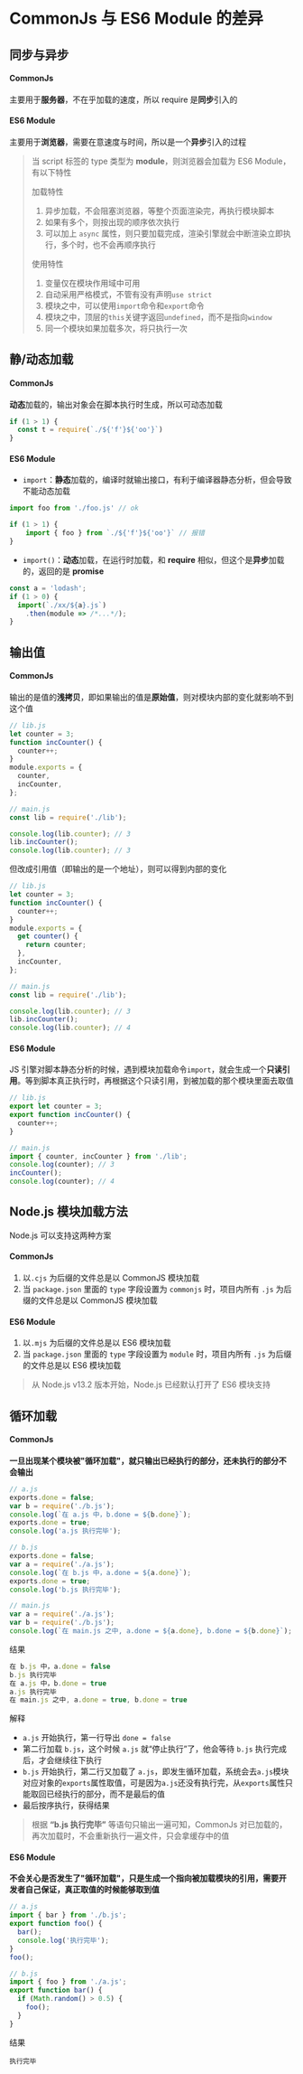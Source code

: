# CommonJs 与 ES6 Module 的差异

## 同步与异步

#### CommonJs

主要用于**服务器**，不在乎加载的速度，所以 require 是**同步**引入的

#### ES6 Module

主要用于**浏览器**，需要在意速度与时间，所以是一个**异步**引入的过程

> 当 script 标签的 type 类型为 **module**，则浏览器会加载为 ES6 Module，有以下特性
>
> 加载特性
>
> 1. 异步加载，不会阻塞浏览器，等整个页面渲染完，再执行模块脚本
> 2. 如果有多个，则按出现的顺序依次执行
> 3. 可以加上 `async` 属性，则只要加载完成，渲染引擎就会中断渲染立即执行，多个时，也不会再顺序执行
>
> 使用特性
>
> 1. 变量仅在模块作用域中可用
> 2. 自动采用严格模式，不管有没有声明`use strict`
> 3. 模块之中，可以使用`import`命令和`export`命令
> 4. 模块之中，顶层的`this`关键字返回`undefined`，而不是指向`window`
> 5. 同一个模块如果加载多次，将只执行一次

## 静/动态加载

#### CommonJs

**动态**加载的，输出对象会在脚本执行时生成，所以可动态加载

```js
if (1 > 1) {
  const t = require(`./${'f'}${'oo'}`)
}
```

#### ES6 Module

- `import`：**静态**加载的，编译时就输出接口，有利于编译器静态分析，但会导致不能动态加载

```js
import foo from './foo.js' // ok

if (1 > 1) {
	import { foo } from `./${'f'}${'oo'}` // 报错
}
```

- `import()`：**动态**加载，在运行时加载，和 **require** 相似，但这个是**异步**加载的，返回的是 **promise**

```js
const a = 'lodash';
if (1 > 0) {
  import(`./xx/${a}.js`)
  	.then(module => /*...*/);
}
```

## 输出值

#### CommonJs

输出的是值的**浅拷贝**，即如果输出的值是**原始值**，则对模块内部的变化就影响不到这个值

```js
// lib.js
let counter = 3;
function incCounter() {
  counter++;
}
module.exports = {
  counter,
  incCounter,
};
```

```js
// main.js
const lib = require('./lib');

console.log(lib.counter); // 3
lib.incCounter();
console.log(lib.counter); // 3
```

但改成引用值（即输出的是一个地址），则可以得到内部的变化

```js
// lib.js
let counter = 3;
function incCounter() {
  counter++;
}
module.exports = {
  get counter() {
  	return counter;
  },
  incCounter,
};
```

```js
// main.js
const lib = require('./lib');

console.log(lib.counter); // 3
lib.incCounter();
console.log(lib.counter); // 4
```

#### ES6 Module

JS 引擎对脚本静态分析的时候，遇到模块加载命令`import`，就会生成一个**只读引用**。等到脚本真正执行时，再根据这个只读引用，到被加载的那个模块里面去取值

```js
// lib.js
export let counter = 3;
export function incCounter() {
  counter++;
}

// main.js
import { counter, incCounter } from './lib';
console.log(counter); // 3
incCounter();
console.log(counter); // 4
```

## Node.js 模块加载方法

Node.js 可以支持这两种方案

#### CommonJs

1. 以`.cjs` 为后缀的文件总是以 CommonJS 模块加载
2. 当 `package.json` 里面的 `type` 字段设置为 `commonjs` 时，项目内所有 `.js` 为后缀的文件总是以 CommonJS 模块加载

#### ES6 Module

1. 以`.mjs` 为后缀的文件总是以 ES6 模块加载
2. 当 `package.json` 里面的 `type` 字段设置为 `module` 时，项目内所有 `.js` 为后缀的文件总是以 ES6 模块加载

> 从 Node.js v13.2 版本开始，Node.js 已经默认打开了 ES6 模块支持

## 循环加载

#### CommonJs

**一旦出现某个模块被"循环加载"，就只输出已经执行的部分，还未执行的部分不会输出**

```js
// a.js
exports.done = false;
var b = require('./b.js');
console.log(`在 a.js 中，b.done = ${b.done}`);
exports.done = true;
console.log('a.js 执行完毕');
```

```js
// b.js
exports.done = false;
var a = require('./a.js');
console.log(`在 b.js 中，a.done = ${a.done}`);
exports.done = true;
console.log('b.js 执行完毕');
```

```js
// main.js
var a = require('./a.js');
var b = require('./b.js');
console.log(`在 main.js 之中, a.done = ${a.done}, b.done = ${b.done}`);
```

结果

```js
在 b.js 中，a.done = false
b.js 执行完毕
在 a.js 中，b.done = true
a.js 执行完毕
在 main.js 之中, a.done = true, b.done = true
```

解释

- `a.js` 开始执行，第一行导出 `done = false`
- 第二行加载 `b.js`，这个时候 `a.js` 就“停止执行”了，他会等待 `b.js` 执行完成后，才会继续往下执行
- `b.js` 开始执行，第二行又加载了 `a.js`，即发生循环加载，系统会去`a.js`模块对应对象的`exports`属性取值，可是因为`a.js`还没有执行完，从`exports`属性只能取回已经执行的部分，而不是最后的值
- 最后按序执行，获得结果

> 根据 **“b.js 执行完毕”** 等语句只输出一遍可知，CommonJs 对已加载的，再次加载时，不会重新执行一遍文件，只会拿缓存中的值

#### ES6 Module

**不会关心是否发生了"循环加载"，只是生成一个指向被加载模块的引用，需要开发者自己保证，真正取值的时候能够取到值**

```js
// a.js
import { bar } from './b.js';
export function foo() {
  bar();  
  console.log('执行完毕');
}
foo();
```

```js
// b.js
import { foo } from './a.js';
export function bar() {  
  if (Math.random() > 0.5) {
    foo();
  }
}
```

结果

```
执行完毕
```


